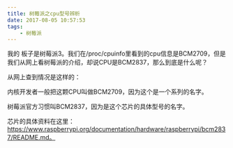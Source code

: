 ```yaml
---
title: 树莓派之cpu型号辨析
date: 2017-08-05 10:57:53
tags:
	- 树莓派
---
```




我的 板子是树莓派3。我们在/proc/cpuinfo里看到的cpu信息是BCM2709，但是我们从网上看树莓派的介绍，却说CPU是BCM2837，那么到底是什么呢？

从网上查到情况是这样的：

内核开发者一般把这颗CPU叫做BCM2709，因为这个是一个系列的名字。

树莓派官方习惯叫BCM2837，因为是这个芯片的具体型号的名字。

芯片的具体资料在这里：https://www.raspberrypi.org/documentation/hardware/raspberrypi/bcm2837/README.md。



